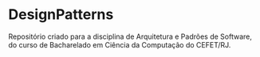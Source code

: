 # DesignPatterns
 Repositório criado para a disciplina de Arquitetura e Padrões de Software, do curso de Bacharelado em Ciência da Computação do CEFET/RJ.
